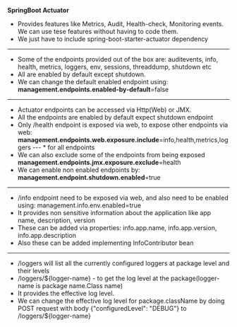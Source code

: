 **SpringBoot Actuator**

* Provides features like Metrics, Audit, Health-check, Monitoring events. We can use tese features without having to code them.
* We just have to include spring-boot-starter-actuator dependency


---

* Some of the endpoints provided out of the box are:
   auditevents, info, health, metrics, loggers, env, sessions, threaddump, shutdown etc
* All are enabled by default except shutdown.
* We can change the default enabled endpoint using:
   **management.endpoints.enabled-by-default**=false

---
 * Actuator endpoints can be accessed via Http(Web) or JMX.
 * All the endpoints are enabled by default expect shutdown endpoint
 * Only /health endpoint is exposed via web, to expose other endpoints via web:
   **management.endpoints.web.exposure.include**=info,health,metrics,loggers  --- * for all endpoints
 * We can also exclude some of the endpoints from being exposed
   **management.endpoints.jmx.exposure.exclude**=health
 * We can enable non enabled endpoints by:
   **management.endpoint.shutdown.enabled**=true

---
* /info endpoint need to be exposed via web, and also need to be enabled using:
   management.info.env.enabled=true
* It provides non sensitive information about the application  like app name, description, version
* These can be added via properties: info.app.name, info.app.version, info.app.description
* Also these can be added implementing InfoContributor bean

---
* /loggers will list all the currently configured loggers at package level and their levels
* /loggers/${logger-name} - to get the log level at the package(logger-name is package name.Class name)
* It provides the effective log level.
* We can change the effective log level for package.className by doing POST request with body
   {"configuredLevel": "DEBUG"} to /loggers/${logger-name}